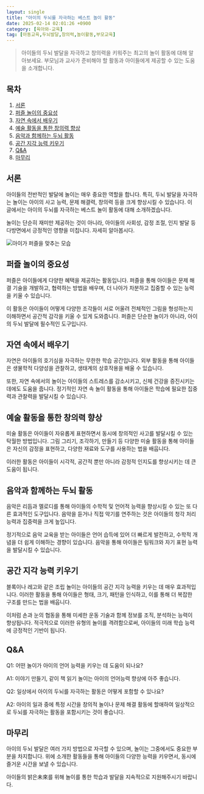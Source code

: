 ```yaml
---
layout: single
title: "아이의 두뇌를 자극하는 베스트 놀이 활동"
date: 2025-02-14 02:01:26 +0900
category: [육아와-교육]
tag: [아동교육,두뇌발달,창의력,놀이활동,부모교육]
---
```

  
> 아이들의 두뇌 발달을 자극하고 창의력을 키워주는 최고의 놀이 활동에 대해 알아보세요. 부모님과 교사가 준비해야 할 활동과 아이들에게 제공할 수 있는 도움을 소개합니다.

## 목차
1. [서론](#서론)
2. [퍼즐 놀이의 중요성](#퍼즐-놀이의-중요성)
3. [자연 속에서 배우기](#자연-속에서-배우기)
4. [예술 활동을 통한 창의력 향상](#예술-활동을-통한-창의력-향상)
5. [음악과 함께하는 두뇌 활동](#음악과-함께하는-두뇌-활동)
6. [공간 지각 능력 키우기](#공간-지각-능력-키우기)
7. [Q&A](#qa)
8. [마무리](#마무리)

## 서론

아이들의 전반적인 발달에 놀이는 매우 중요한 역할을 합니다. 특히, 두뇌 발달을 자극하는 놀이는 아이의 사고 능력, 문제 해결력, 창의력 등을 크게 향상시킬 수 있습니다. 이 글에서는 아이의 두뇌를 자극하는 베스트 놀이 활동에 대해 소개하겠습니다.


놀이는 단순히 재미만 제공하는 것이 아니라, 아이들의 사회성, 감정 조절, 인지 발달 등 다방면에서 긍정적인 영향을 미칩니다. 자세히 알아봅시다.


![아이가 퍼즐을 맞추는 모습](undefined)



## 퍼즐 놀이의 중요성

퍼즐은 아이들에게 다양한 혜택을 제공하는 활동입니다. 퍼즐을 통해 아이들은 문제 해결 기술을 개발하고, 협력하는 방법을 배우며, 더 나아가 차분하고 집중할 수 있는 능력을 키울 수 있습니다.


이 활동은 아이들이 어떻게 다양한 조각들이 서로 어울려 전체적인 그림을 형성하는지 이해하면서 공간적 감각을 키울 수 있게 도와줍니다. 퍼즐은 단순한 놀이가 아니라, 아이의 두뇌 발달에 필수적인 도구입니다.



## 자연 속에서 배우기

자연은 아이들의 호기심을 자극하는 무한한 학습 공간입니다. 외부 활동을 통해 아이들은 생물학적 다양성을 관찰하고, 생태계의 상호작용을 배울 수 있습니다.


또한, 자연 속에서의 놀이는 아이들의 스트레스를 감소시키고, 신체 건강을 증진시키는 데에도 도움을 줍니다. 정기적인 자연 속 놀이 활동을 통해 아이들은 학습에 필요한 집중력과 관찰력을 발달시킬 수 있습니다.



## 예술 활동을 통한 창의력 향상

미술 활동은 아이들이 자유롭게 표현하면서 동시에 창의적인 사고를 발달시킬 수 있는 탁월한 방법입니다. 그림 그리기, 조각하기, 만들기 등 다양한 미술 활동을 통해 아이들은 자신의 감정을 표현하고, 다양한 재료와 도구를 사용하는 법을 배웁니다.


이러한 활동은 아이들이 시각적, 공간적 뿐만 아니라 감정적 인지도를 향상시키는 데 큰 도움이 됩니다.



## 음악과 함께하는 두뇌 활동

음악은 리듬과 멜로디를 통해 아이들의 수학적 및 언어적 능력을 향상시킬 수 있는 또 다른 효과적인 도구입니다. 음악을 듣거나 직접 악기를 연주하는 것은 아이들의 청각 처리 능력과 집중력을 크게 높입니다.


정기적으로 음악 교육을 받는 아이들은 언어 습득에 있어 더 빠르게 발전하고, 수학적 개념을 더 쉽게 이해하는 경향이 있습니다. 음악을 통해 아이들은 팀워크와 자기 표현 능력을 발달시킬 수 있습니다.



## 공간 지각 능력 키우기

블록이나 레고와 같은 조립 놀이는 아이들의 공간 지각 능력을 키우는 데 매우 효과적입니다. 이러한 활동을 통해 아이들은 형태, 크기, 패턴을 인식하고, 이를 통해 더 복잡한 구조를 만드는 법을 배웁니다.


이처럼 손과 눈의 협동을 통해 미세한 운동 기술과 함께 정보를 조직, 분석하는 능력이 향상됩니다. 적극적으로 이러한 유형의 놀이를 격려함으로써, 아이들의 미래 학습 능력에 긍정적인 기반이 됩니다.



## Q&A

Q1: 어떤 놀이가 아이의 언어 능력을 키우는 데 도움이 되나요?


A1: 이야기 만들기, 같이 책 읽기 놀이는 아이의 언어능력 향상에 아주 좋습니다.


Q2: 일상에서 아이의 두뇌를 자극하는 활동은 어떻게 포함할 수 있나요?


A2: 아이의 일과 중에 특정 시간을 창의적 놀이나 문제 해결 활동에 할애하여 일상적으로 두뇌를 자극하는 활동을 포함시키는 것이 좋습니다.



## 마무리

아이의 두뇌 발달은 여러 가지 방법으로 자극할 수 있으며, 놀이는 그중에서도 중요한 부분을 차지합니다. 위에 소개한 활동들을 통해 아이들의 다양한 능력을 키우면서, 동시에 즐거운 시간을 보낼 수 있습니다.


아이들의 밝은未來를 위해 놀이를 통한 학습과 발달을 지속적으로 지원해주시기 바랍니다.


